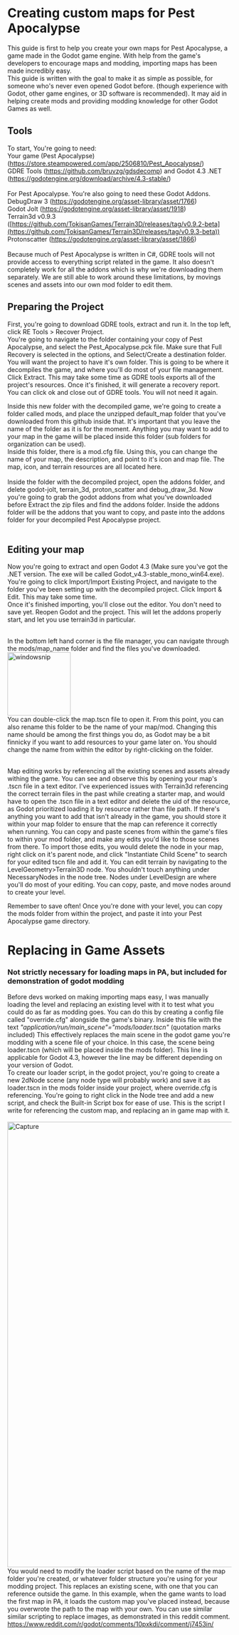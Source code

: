 # Creating custom maps for Pest Apocalypse
This guide is first to help you create your own maps for Pest Apocalypse, a game made in the Godot game engine. 
With help from the game's developers to encourage maps and modding, importing maps has been made incredibly easy.<br />
This guide is written with the goal to make it as simple as possible, for someone who's never even opened Godot before. (though experience with Godot, other game engines, or 3D software is recommended). It may aid in helping create mods and providing modding knowledge for other Godot Games as well. 

## Tools
To start, You're going to need:<br />
Your game (Pest Apocalypse) (https://store.steampowered.com/app/2506810/Pest_Apocalypse/)<br />
GDRE Tools (https://github.com/bruvzg/gdsdecomp) and Godot 4.3 .NET (https://godotengine.org/download/archive/4.3-stable/)<br /><br />
For Pest Apocalypse. You're also going to need these Godot Addons.<br />
DebugDraw 3 (https://godotengine.org/asset-library/asset/1766)<br />
Godot Jolt (https://godotengine.org/asset-library/asset/1918)<br />
Terrain3d v0.9.3 ([https://github.com/TokisanGames/Terrain3D/releases/tag/v0.9.2-beta](https://github.com/TokisanGames/Terrain3D/releases/tag/v0.9.3-beta))<br />
Protonscatter (https://godotengine.org/asset-library/asset/1866)<br />
<br />
Because much of Pest Apocalypse is written in C#, GDRE tools will not provide access to everything script related in the game. It also doesn't completely work for all the addons which is why we're downloading them separately. We are still able to work around these limitations, by movings scenes and assets into our own mod folder to edit them.<br />

## Preparing the Project
First, you're going to download GDRE tools, extract and run it. In the top left, click RE Tools > Recover Project.<br />
You're going to navigate to the folder containing your copy of Pest Apocalypse, and select the Pest_Apocalypse.pck file. Make sure that Full Recovery is selected in the options, and Select/Create a destination folder. You will want the project to have it's own folder. This is going to be where it decompiles the game, and where you'll do most of your file management. Click Extract. This may take some time as GDRE tools exports all of the project's resources. Once it's finished, it will generate a recovery report. You can click ok and close out of GDRE tools. You will not need it again.<br />

Inside this new folder with the decompiled game, we're going to create a folder called mods, and place the unzipped default_map folder that you've downloaded from this github inside that. It's important that you leave the name of the folder as it is for the moment. Anything you may want to add to your map in the game will be placed inside this folder (sub folders for organization can be used). <br />
Inside this folder, there is a mod.cfg file. Using this, you can change the name of your map, the description, and point to it's icon and map file. The map, icon, and terrain resources are all located here.<br /><br />
Inside the folder with the decompiled project, open the addons folder, and delete godot-jolt, terrain_3d, proton_scatter and debug_draw_3d. Now you're going to grab the godot addons from what you've downloaded before
Extract the zip files and find the addons folder. Inside the addons folder will be the addons that you want to copy, and paste into the addons folder for your decompiled Pest Apocalypse project.<br /><br />

## Editing your map
Now you're going to extract and open Godot 4.3 (Make sure you've got the .NET version. The exe will be called Godot_v4.3-stable_mono_win64.exe).<br />
You're going to click Import/Import Existing Project, and navigate to the folder you've been setting up with the decompiled project. Click Import & Edit. This may take some time.<br />
Once it's finished importing, you'll close out the editor. You don't need to save yet. Reopen Godot and the project. This will let the addons properly start, and let you use terrain3d in particular.<br /><br />

In the bottom left hand corner is the file manager, you can navigate through the mods/map_name folder and find the files you've downloaded.<br />
<img width="142" alt="windowsnip" src="https://github.com/user-attachments/assets/f465d1bb-a05d-48e3-9935-cb296f5d0f2c"><br />
You can double-click the map.tscn file to open it. From this point, you can also rename this folder to be the name of your map/mod. Changing this name should be among the first things you do, as Godot may be a bit finnicky if you want to add resources to your game later on. You should change the name from within the editor by right-clicking on the folder.<br /><br />

Map editing works by referencing all the existing scenes and assets already withing the game. You can see and observe this by opening your map's .tscn file in a text editor. I've experienced issues with Terrain3d referencing the correct terrain files in the past while creating a starter map, and would have to open the .tscn file in a text editor and delete the uid of the resource, as Godot prioritized loading it by resource rather than file path. If there's anything you want to add that isn't already in the game, you should store it within your map folder to ensure that the map can reference it correctly when running. You can copy and paste scenes from within the game's files to within your mod folder, and make any edits you'd like to those scenes from there. To import those edits, you would delete the node in your map, right click on it's parent node, and click "Instantiate Child Scene" to search for your edited tscn file and add it. 
You can edit terrain by navigating to the LevelGeometry>Terrain3D node.
You shouldn't touch anything under NecessaryNodes in the node tree. Nodes under LevelDesign are where you'll do most of your editing. You can copy, paste, and move nodes around to create your level. 

Remember to save often! Once you're done with your level, you can copy the mods folder from within the project, and paste it into your Pest Apocalypse game directory. 


# Replacing in Game Assets
### Not strictly necessary for loading maps in PA, but included for demonstration of godot modding
Before devs worked on making importing maps easy, I was manually loading the level and replacing an existing level with it to test what you could do as far as modding goes. You can do this by creating a config file called "override.cfg" alongside the game's binary. Inside this file with the text _"application/run/main_scene"="mods/loader.tscn"_ (quotation marks included) This effectively replaces the main scene in the godot game you're modding with a scene file of your choice. In this case, the scene being loader.tscn (which will be placed inside the mods folder). This line is applicable for Godot 4.3, however the line may be different depending on your version of Godot. <br />
To create our loader script, in the godot project, you're going to create a new 2dNode scene (any node type will probably work) and save it as loader.tscn in the mods folder inside your project, where override.cfg is referencing. You're going to right click in the Node tree and add a new script, and check the Built-in Script box for ease of use. This is the script I write for referencing the custom map, and replacing an in game map with it. <br /><br />
<img width="1000" alt="Capture" src="https://github.com/user-attachments/assets/c4df8351-e80c-4812-b657-706e2daea57c"><br />
You would need to modify the loader script based on the name of the map folder you're created, or whatever folder structure you're using for your modding project. This replaces an existing scene, with one that you can reference outside the game. In this example, when the game wants to load the first map in PA, it loads the custom map you've placed instead, because you overwrote the path to the map with your own. You can use similar similar scripting to replace images, as demonstrated in this reddit comment. https://www.reddit.com/r/godot/comments/10pxkdi/comment/j7453in/

